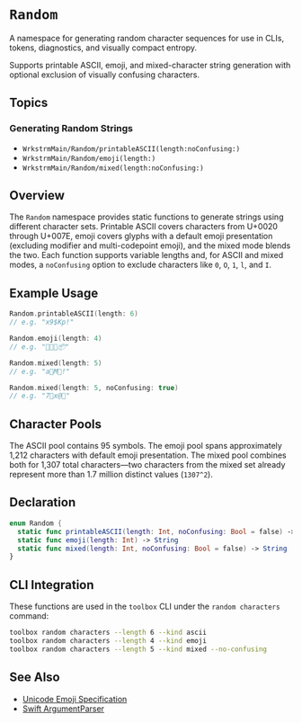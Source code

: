 # `Random`

A namespace for generating random character sequences for use in CLIs, tokens, diagnostics, and
visually compact entropy.

Supports printable ASCII, emoji, and mixed-character string generation with optional exclusion of
visually confusing characters.

## Topics

### Generating Random Strings

- ``WrkstrmMain/Random/printableASCII(length:noConfusing:)``
- ``WrkstrmMain/Random/emoji(length:)``
- ``WrkstrmMain/Random/mixed(length:noConfusing:)``

## Overview

The `Random` namespace provides static functions to generate strings using different character sets.
Printable ASCII covers characters from U+0020 through U+007E, emoji covers glyphs with a default
emoji presentation (excluding modifier and multi-codepoint emoji), and the mixed mode blends the
two. Each function supports variable lengths and, for ASCII and mixed modes, a `noConfusing` option
to exclude characters like `0`, `O`, `1`, `l`, and `I`.

## Example Usage

```swift
Random.printableASCII(length: 6)
// e.g. "x9$Kp!"

Random.emoji(length: 4)
// e.g. "🚀🎯🧁📦"

Random.mixed(length: 5)
// e.g. "a🎯M🚀!"

Random.mixed(length: 5, noConfusing: true)
// e.g. "7🐍x@🌈"
```

## Character Pools

The ASCII pool contains 95 symbols. The emoji pool spans approximately 1,212 characters with
default emoji presentation. The mixed pool combines both for 1,307 total characters—two characters
from the mixed set already represent more than 1.7 million distinct values (`1307^2`).

## Declaration

```swift
enum Random {
  static func printableASCII(length: Int, noConfusing: Bool = false) -> String
  static func emoji(length: Int) -> String
  static func mixed(length: Int, noConfusing: Bool = false) -> String
}
```

## CLI Integration

These functions are used in the `toolbox` CLI under the `random characters` command:

```bash
toolbox random characters --length 6 --kind ascii
toolbox random characters --length 4 --kind emoji
toolbox random characters --length 5 --kind mixed --no-confusing
```

## See Also

- [Unicode Emoji Specification](https://unicode.org/reports/tr51/)
- [Swift ArgumentParser](https://github.com/apple/swift-argument-parser)
